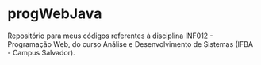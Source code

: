 # progWebJava
Repositório para meus códigos referentes à disciplina INF012 - Programação Web, do curso Análise e Desenvolvimento de Sistemas (IFBA - Campus Salvador).

